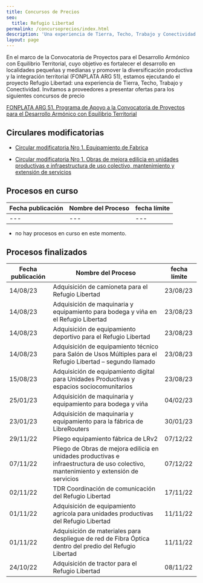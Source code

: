 ```yaml
---
title: Concursos de Precios
seo:
  title: Refugio Libertad
permalink: /concursoprecios/index.html
description: 'Una experiencia de Tierra, Techo, Trabajo y Conectividad.'
layout: page
---
```


En el marco de la Convocatoria de Proyectos para el Desarrollo Armónico con Equilibrio Territorial, cuyo objetivo es fortalecer el desarrollo en localidades pequeñas y medianas y promover la diversificación productiva y la integración territorial (FONPLATA ARG 51), estamos ejecutando el proyecto Refugio Libertad: una experiencia de Tierra, Techo, Trabajo y Conectividad. Invitamos a  proveedores a presentar ofertas para los siguientes concursos de precio

[FONPLATA ARG 51. Programa de Apoyo a la Convocatoria de Proyectos para el Desarrollo Armónico con Equilibrio Territorial](https://www.argentina.gob.ar/jefatura/coordinacionadministrativa/diprose/fonplata-arg-51)

## Circulares modificatorias

- [Circular modificatoria Nro 1. Equipamiento de Fabrica](https://refugio.libre.org.ar/pliegos/1.CIRCULAR_MODIFICATORIA_EQUIPAMIENTO_DE_FABRICA.pdf)

- [Circular modificatoria Nro 1. Obras de mejora edilicia en unidades productivas e infraestructura de uso colectivo, mantenimiento y extensión de servicios](https://refugio.libre.org.ar/pliegos/1.CIRCULAR_MODIFICATORIA_OBRA_SEMILLITAS.pdf)

## Procesos en curso

| Fecha publicación | Nombre del Proceso | fecha límite |
|----------------------|--------------------|----------------------------|
| --- | --- | --- |

- no hay procesos en curso en este momento.

## Procesos finalizados

| Fecha publicación | Nombre del Proceso | fecha límite |
|----------------------|--------------------|----------------------------|
| 14/08/23 | Adquisición de camioneta para el Refugio Libertad | 23/08/23 |
| 14/08/23 | Adquisición de maquinaria y equipamiento para bodega y viña en el Refugio Libertad | 23/08/23 |
| 14/08/23 | Adquisición de equipamiento deportivo para el Refugio Libertad | 23/08/23 |
| 14/08/23 | Adquisición de equipamiento técnico para Salón de Usos Múltiples para el Refugio Libertad – segundo llamado | 23/08/23 |
| 15/08/23 | Adquisición de equipamiento digital para Unidades Productivas y espacios sociocomunitarios | 23/08/23 |
| 25/01/23 | Adquisición de maquinaria y equipamiento para bodega y viña | 04/02/23 |
| 23/01/23 | Adquisición de maquinaria y equipamiento para la fábrica de LibreRouters | 30/01/23 |
| 29/11/22 | Pliego equipamiento fábrica de LRv2 | 07/12/22 |
| 07/11/22 | Pliego de Obras de mejora edilicia en unidades productivas e infraestructura de uso colectivo, mantenimiento y extensión de servicios | 07/12/22 |
| 02/11/22 | TDR Coordinación de comunicación del Refugio Libertad | 17/11/22 |
| 01/11/22 | Adquisición de equipamiento agricola para unidades productivas del Refugio Libertad | 11/11/22 |
| 01/11/22 | Adquisición de materiales para despliegue de red de Fibra Óptica dentro del predio del Refugio Libertad | 11/11/22 |
| 24/10/22 | Adquisición de tractor para el Refugio Libertad | 08/11/22 |
